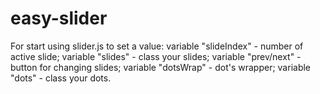 # easy-slider

For start using slider.js to set a value: variable "slideIndex" - number of active slide; variable "slides" - class your slides; variable "prev/next" - button for changing slides;
variable "dotsWrap" - dot's wrapper; variable "dots" - class your dots.


